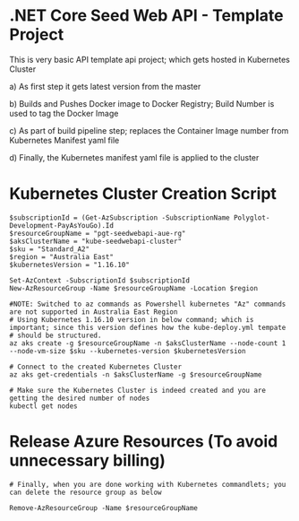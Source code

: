 # .NET Core Seed Web API - Template Project

This is very basic API template api project; which gets hosted in Kubernetes Cluster

  a) As first step it gets latest version from the master
  
  b) Builds and Pushes Docker image to Docker Registry; Build Number is used to tag the Docker Image
  
  c) As part of build pipeline step; replaces the Container Image number from Kubernetes Manifest yaml file
  
  d) Finally, the Kubernetes manifest yaml file is applied to the cluster
  
  
  # Kubernetes Cluster Creation Script
  
    $subscriptionId = (Get-AzSubscription -SubscriptionName Polyglot-Development-PayAsYouGo).Id
    $resourceGroupName = "pgt-seedwebapi-aue-rg"
    $aksClusterName = "kube-seedwebapi-cluster"
    $sku = "Standard_A2"
    $region = "Australia East"
    $kubernetesVersion = "1.16.10"
  
    Set-AzContext -SubscriptionId $subscriptionId
    New-AzResourceGroup -Name $resourceGroupName -Location $region
    
    #NOTE: Switched to az commands as Powershell kubernetes "Az" commands are not supported in Australia East Region
    # Using Kubernetes 1.16.10 version in below command; which is important; since this version defines how the kube-deploy.yml tempate 
    # should be structured.
    az aks create -g $resourceGroupName -n $aksClusterName --node-count 1 --node-vm-size $sku --kubernetes-version $kubernetesVersion
    
    # Connect to the created Kubernetes Cluster
    az aks get-credentials -n $aksClusterName -g $resourceGroupName
    
    # Make sure the Kubernetes Cluster is indeed created and you are getting the desired number of nodes
    kubectl get nodes
  
  
# Release Azure Resources  (To avoid unnecessary billing)
    # Finally, when you are done working with Kubernetes commandlets; you can delete the resource group as below
    
    Remove-AzResourceGroup -Name $resourceGroupName
  
